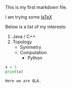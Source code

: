 

This is my first markdown file.

I am trying some [laTeX](https://www.latex-project.org/)

Below is a list of my interests:
  1. Java / C++
  2. Topology
      - Symmetry
      - Computation
         - Python

```python
x = 5
print(x)
```

`Here we are QLA.`
